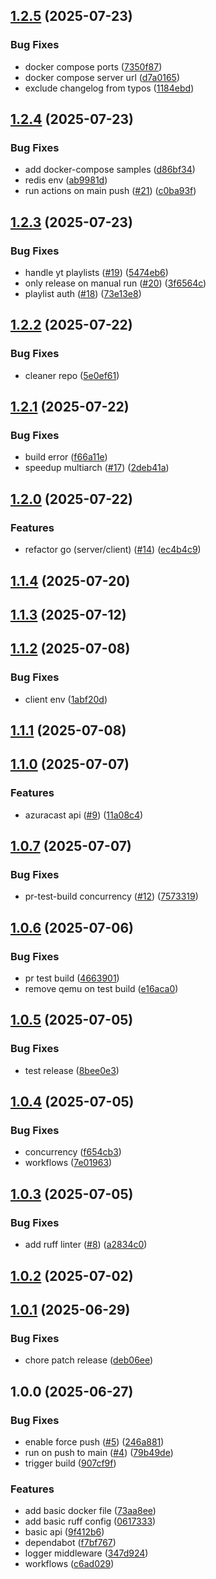 ## [1.2.5](https://github.com/yggdrion/firecast/compare/v1.2.4...v1.2.5) (2025-07-23)

### Bug Fixes

* docker compose ports ([7350f87](https://github.com/yggdrion/firecast/commit/7350f8725f6a7d4d0d91937efe7c27740ea81035))
* docker compose server url ([d7a0165](https://github.com/yggdrion/firecast/commit/d7a0165dd3688acedbf010c1a53a7db51614894c))
* exclude changelog from typos ([1184ebd](https://github.com/yggdrion/firecast/commit/1184ebd8f3fdbc42b1a3965eaf07f2967ce49482))

## [1.2.4](https://github.com/yggdrion/firecast/compare/v1.2.3...v1.2.4) (2025-07-23)

### Bug Fixes

* add docker-compose samples ([d86bf34](https://github.com/yggdrion/firecast/commit/d86bf3495f1c3e5fe292d69d3555e8e931da05c1))
* redis env ([ab9981d](https://github.com/yggdrion/firecast/commit/ab9981d5765b510a8179bdca35e1acda079c826e))
* run actions on main push ([#21](https://github.com/yggdrion/firecast/issues/21)) ([c0ba93f](https://github.com/yggdrion/firecast/commit/c0ba93f7c252a1aec82f25a71917e37fd0ded935))

## [1.2.3](https://github.com/yggdrion/firecast/compare/v1.2.2...v1.2.3) (2025-07-23)

### Bug Fixes

* handle yt playlists ([#19](https://github.com/yggdrion/firecast/issues/19)) ([5474eb6](https://github.com/yggdrion/firecast/commit/5474eb6f3de41f233b0b7f2484e645c68ec54f15))
* only release on manual run ([#20](https://github.com/yggdrion/firecast/issues/20)) ([3f6564c](https://github.com/yggdrion/firecast/commit/3f6564cbe12aa6fc8f88cce79ccfb1fb7d2660ee))
* playlist auth ([#18](https://github.com/yggdrion/firecast/issues/18)) ([73e13e8](https://github.com/yggdrion/firecast/commit/73e13e8d2cce40ae028775637596020421942aec))

## [1.2.2](https://github.com/yggdrion/firecast/compare/v1.2.1...v1.2.2) (2025-07-22)

### Bug Fixes

* cleaner repo ([5e0ef61](https://github.com/yggdrion/firecast/commit/5e0ef611bbdd3b607c98a0c3996c974b8ebd7971))

## [1.2.1](https://github.com/yggdrion/firecast/compare/v1.2.0...v1.2.1) (2025-07-22)

### Bug Fixes

* build error ([f66a11e](https://github.com/yggdrion/firecast/commit/f66a11e2deb6a0bc51b1c24226cef98e9589e64e))
* speedup multiarch ([#17](https://github.com/yggdrion/firecast/issues/17)) ([2deb41a](https://github.com/yggdrion/firecast/commit/2deb41ae47437c32ba640f36d8a39338ea705c71))

## [1.2.0](https://github.com/yggdrion/firecast/compare/v1.1.4...v1.2.0) (2025-07-22)

### Features

* refactor go (server/client) ([#14](https://github.com/yggdrion/firecast/issues/14)) ([ec4b4c9](https://github.com/yggdrion/firecast/commit/ec4b4c9c02754f326282e9662961660811c17def))

## [1.1.4](https://github.com/yggdrion/firecast/compare/v1.1.3...v1.1.4) (2025-07-20)

## [1.1.3](https://github.com/yggdrion/firecast/compare/v1.1.2...v1.1.3) (2025-07-12)

## [1.1.2](https://github.com/yggdrion/firecast/compare/v1.1.1...v1.1.2) (2025-07-08)

### Bug Fixes

* client env ([1abf20d](https://github.com/yggdrion/firecast/commit/1abf20d930bfcf7ed0cc2c20c5b84bd1da6a2ae2))

## [1.1.1](https://github.com/yggdrion/firecast/compare/v1.1.0...v1.1.1) (2025-07-08)

## [1.1.0](https://github.com/yggdrion/firecast/compare/v1.0.7...v1.1.0) (2025-07-07)

### Features

* azuracast api ([#9](https://github.com/yggdrion/firecast/issues/9)) ([11a08c4](https://github.com/yggdrion/firecast/commit/11a08c4f20a0e210e0ef5eec4b08e4b2682ed422))

## [1.0.7](https://github.com/yggdrion/firecast/compare/v1.0.6...v1.0.7) (2025-07-07)

### Bug Fixes

* pr-test-build concurrency ([#12](https://github.com/yggdrion/firecast/issues/12)) ([7573319](https://github.com/yggdrion/firecast/commit/7573319779cca0fdcc1d9d505fbbad50e2364657))

## [1.0.6](https://github.com/yggdrion/firecast/compare/v1.0.5...v1.0.6) (2025-07-06)

### Bug Fixes

* pr test build ([4663901](https://github.com/yggdrion/firecast/commit/466390156ce800efefca15dd8cce65fb2ab09f41))
* remove qemu on test build ([e16aca0](https://github.com/yggdrion/firecast/commit/e16aca0b3bbe73d53333b95e7226c9220c67f04c))

## [1.0.5](https://github.com/yggdrion/firecast/compare/v1.0.4...v1.0.5) (2025-07-05)

### Bug Fixes

* test release ([8bee0e3](https://github.com/yggdrion/firecast/commit/8bee0e3e0175f8dfbede94ca92fc3430e4ced117))

## [1.0.4](https://github.com/yggdrion/firecast/compare/v1.0.3...v1.0.4) (2025-07-05)

### Bug Fixes

* concurrency ([f654cb3](https://github.com/yggdrion/firecast/commit/f654cb373ff5db2bbc0f49609e76b98d72fec4a7))
* workflows ([7e01963](https://github.com/yggdrion/firecast/commit/7e01963dd29f3aa274ece7a6ac134bfe2adcc6bc))

## [1.0.3](https://github.com/yggdrion/firecast/compare/v1.0.2...v1.0.3) (2025-07-05)

### Bug Fixes

* add ruff linter ([#8](https://github.com/yggdrion/firecast/issues/8)) ([a2834c0](https://github.com/yggdrion/firecast/commit/a2834c08df5499eb0b39ce7961bd5563d2a94072))

## [1.0.2](https://github.com/yggdrion/firecast/compare/v1.0.1...v1.0.2) (2025-07-02)

## [1.0.1](https://github.com/yggdrion/firecast/compare/v1.0.0...v1.0.1) (2025-06-29)

### Bug Fixes

* chore patch release ([deb06ee](https://github.com/yggdrion/firecast/commit/deb06ee2e595b07fed23d06936aaf7024c910817))

## 1.0.0 (2025-06-27)

### Bug Fixes

* enable force push ([#5](https://github.com/yggdrion/firecast/issues/5)) ([246a881](https://github.com/yggdrion/firecast/commit/246a881f84346dcb589f7b8cb50eb202fc505109))
* run on push to main ([#4](https://github.com/yggdrion/firecast/issues/4)) ([79b49de](https://github.com/yggdrion/firecast/commit/79b49de19bb2d24869be7464e41a9966372a9e9c))
* trigger build ([907cf9f](https://github.com/yggdrion/firecast/commit/907cf9f00373fb0e20a649d3268f6da552b641c2))

### Features

* add basic docker file ([73aa8ee](https://github.com/yggdrion/firecast/commit/73aa8ee1bbb4c85e7573f0b2f8b82e152ce3a8fb))
* add basic ruff config ([0617333](https://github.com/yggdrion/firecast/commit/06173331a5fa39dd3e3e3b979ddd1a0926d91082))
* basic api ([9f412b6](https://github.com/yggdrion/firecast/commit/9f412b65ad44285e4d1b502ff03e1f1b29457c2b))
* dependabot ([f7bf767](https://github.com/yggdrion/firecast/commit/f7bf7674e01566371e0fd6419ea49de5aa642ec2))
* logger middleware ([347d924](https://github.com/yggdrion/firecast/commit/347d924ccfb1916e26aaee210a8ac952017fc754))
* workflows ([c6ad029](https://github.com/yggdrion/firecast/commit/c6ad029f2c2fda320000c0263d709cf4083c8d7a))
